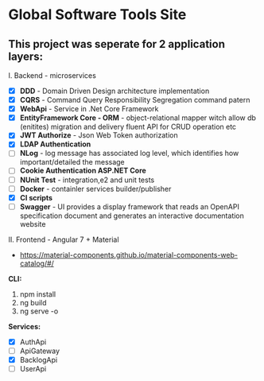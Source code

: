 #  Global Software Tools Site

## This project was seperate for 2 application layers:

I. Backend - microservices
- [x] **DDD** - Domain Driven Design architecture implementation
- [x] **CQRS** - Command Query Responsibility Segregation command patern 
- [x] **WebApi** - Service in .Net Core Framework
- [x] **EntityFramework Core - ORM** -  object-relational mapper witch allow db (enitites) migration and delivery fluent API for CRUD operation etc
- [x] **JWT Authorize** - Json Web Token authorization
- [x] **LDAP Authentication**
- [ ] **NLog** - log message has associated log level, which identifies how important/detailed the message 
- [ ] **Cookie Authentication ASP.NET Core**
- [ ] **NUnit Test** - integration,e2 and unit tests  
- [ ] **Docker** - containler services builder/publisher
- [x] **CI scripts**
- [ ] **Swagger** - UI provides a display framework that reads an OpenAPI specification document and generates an interactive documentation website 

II. Frontend - Angular 7 + Material

- https://material-components.github.io/material-components-web-catalog/#/

**CLI:**
1. npm install
2. ng build
3. ng serve -o



**Services:**
- [x] AuthApi
- [ ] ApiGateway
- [x] BacklogApi
- [ ] UserApi